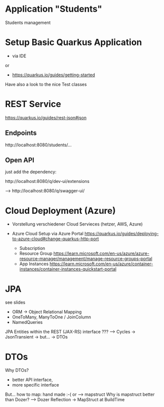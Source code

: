 # Application "Students"

Students management

# Setup Basic Quarkus Application

* via IDE

or

* https://quarkus.io/guides/getting-started

Have also a look to the nice Test classes


# REST Service 

https://quarkus.io/guides/rest-json#json

## Endpoints


http://localhost:8080/students/...

## Open API

just add the dependency:

http://localhost:8080/q/dev-ui/extensions

--> http://localhost:8080/q/swagger-ui/


# Cloud Deployment (Azure)

* Vorstellung verschiedener Cloud Servieces (hetzer, AWS, Azure)
* Azure Cloud Setup via Azure Portal
    https://quarkus.io/guides/deploying-to-azure-cloud#change-quarkus-http-port

    * Subscription
    * Resource Group https://learn.microsoft.com/en-us/azure/azure-resource-manager/management/manage-resource-groups-portal
    * App Instances https://learn.microsoft.com/en-us/azure/container-instances/container-instances-quickstart-portal


# JPA

see slides

* ORM -> Object Relational Mapping
* OneToMany, ManyToOne / JoinColumn
* NamedQueries

JPA Entities within the REST (JAX-RS) interface ??? --> Cycles -> JsonTransient -> but... -> DTOs


# DTOs

Why DTOs?
* better API interface,
* more specific interface

But... how to map: hand made :-( or --> mapstruct
Why is mapstruct better than Dozer? --> Dozer Reflection -> MapStruct at BuildTime


